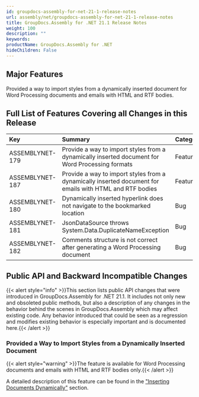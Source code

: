 ```yaml
---
id: groupdocs-assembly-for-net-21-1-release-notes
url: assembly/net/groupdocs-assembly-for-net-21-1-release-notes
title: GroupDocs.Assembly for .NET 21.1 Release Notes
weight: 100
description: ""
keywords: 
productName: GroupDocs.Assembly for .NET
hideChildren: False
---
```

## Major Features

Provided a way to import styles from a dynamically inserted document for Word Processing documents and emails with HTML and RTF bodies.

## Full List of Features Covering all Changes in this Release

| Key             | Summary                                                      | Category |
| :-------------- | :----------------------------------------------------------- | :------- |
| ASSEMBLYNET-179 | Provide a way to import styles from a dynamically inserted document for Word Processing formats | Feature  |
| ASSEMBLYNET-187 | Provide a way to import styles from a dynamically inserted document for emails with HTML and RTF bodies | Feature  |
| ASSEMBLYNET-180 | Dynamically inserted hyperlink does not navigate to the bookmarked location | Bug      |
| ASSEMBLYNET-181 | JsonDataSource throws System.Data.DuplicateNameException     | Bug      |
| ASSEMBLYNET-182 | Comments structure is not correct after generating a Word Processing document | Bug      |

## Public API and Backward Incompatible Changes

{{< alert style="info" >}}This section lists public API changes that were introduced in GroupDocs.Assembly for .NET 21.1. It includes not only new and obsoleted public methods, but also a description of any changes in the behavior behind the scenes in GroupDocs.Assembly which may affect existing code. Any behavior introduced that could be seen as a regression and modifies existing behavior is especially important and is documented here.{{< /alert >}}

### Provided a Way to Import Styles from a Dynamically Inserted Document

{{< alert style="warning" >}}The feature is available for Word Processing documents and emails with HTML and RTF bodies only.{{< /alert >}}

A detailed description of this feature can be found in the ["Inserting Documents Dynamically"](https://docs.groupdocs.com/assembly/net/inserting-documents-dynamically/) section.

